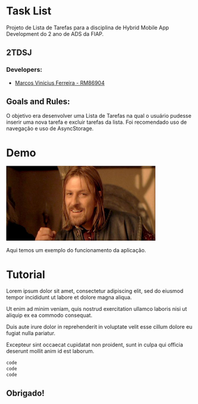# Task List

Projeto de Lista de Tarefas para a disciplina de Hybrid Mobile App Development do 2 ano de ADS da FIAP.

## 2TDSJ
### Developers: 
* [Marcos Vinicius Ferreira - RM86904](https://github.com/marcosnaofazisso) 

## Goals and Rules:
O objetivo era desenvolver uma Lista de Tarefas na qual o usuário pudesse inserir uma nova tarefa e excluir tarefas da lista. Foi recomendado uso de navegação e uso de AsyncStorage. 

# Demo
<img src="./demo/boromir.jpg" height="200" width="400">

Aqui temos um exemplo do funcionamento da aplicação. 

# Tutorial
Lorem ipsum dolor sit amet, consectetur adipiscing elit, sed do eiusmod tempor incididunt ut labore et dolore magna aliqua. 

Ut enim ad minim veniam, quis nostrud exercitation ullamco laboris nisi ut aliquip ex ea commodo consequat. 

Duis aute irure dolor in reprehenderit in voluptate velit esse cillum dolore eu fugiat nulla pariatur. 

Excepteur sint occaecat cupidatat non proident, sunt in culpa qui officia deserunt mollit anim id est laborum.

    code 
    code  
    code


## Obrigado!

